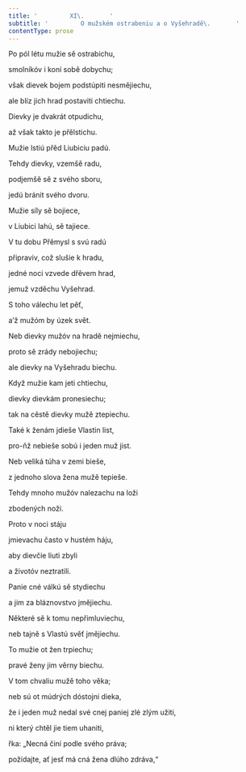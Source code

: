 ```yaml
---
title: '         XI\.       '
subtitle: '         O mužském ostrabeniu a o Vyšehradě\.       '
contentType: prose
---
```


Po pól létu mužie sě ostrabichu,

smolníkóv i koní sobě dobychu;

však dievek bojem podstúpiti nesmějiechu,

ale blíz jich hrad postaviti chtiechu.

Dievky je dvakrát otpudichu,

až však takto je přělstichu.

Mužie lstiú přěd Liubiciu padú.

Tehdy dievky, vzemšě radu,

podjemšě sě z svého sboru,

jedú bránit svého dvoru.

Mužie síly sě bojiece,

v Liubici lahú, sě tajiece.

V tu dobu Přěmysl s svú radú

připraviv, což slušie k hradu,

jedné noci vzvede dřěvem hrad,

jemuž vzděchu Vyšehrad.

S toho válechu let pěť,

a’ž mužóm by úzek svět.

Neb dievky mužóv na hradě nejmiechu,

proto sě zrády nebojiechu;

ale dievky na Vyšehradu biechu.

Když mužie kam jeti chtiechu,

dievky dievkám pronesiechu;

tak na cěstě dievky mužě ztepiechu.

Také k ženám jdieše Vlastin list,

pro-ňž nebieše sobú i jeden muž jist.

Neb veliká túha v zemi bieše,

z jednoho slova žena mužě tepieše.

Tehdy mnoho mužóv nalezachu na loži

zbodených noži.

Proto v noci stáju

jmievachu často v hustém háju,

aby dievčie liuti zbyli

a životóv neztratili.

Panie cné válkú sě stydiechu

a jim za bláznovstvo jmějiechu.

Některé sě k tomu nepřimluviechu,

neb tajně s Vlastú svěť jmějiechu.

To mužie ot žen trpiechu;

pravé ženy jim věrny biechu.

V tom chvaliu mužě toho věka;

neb sú ot múdrých dóstojni dieka,

že i jeden muž nedal své cnej paniej zlé zlým užiti,

ni který chtěl jie tiem uhaniti,

řka: „Necná činí podle svého práva;

požídajte, ať jesť má cná žena dlúho zdráva,“
